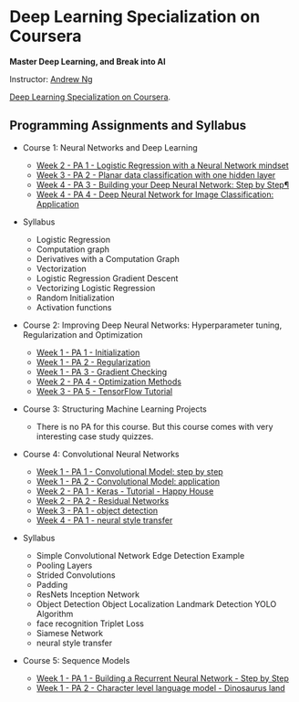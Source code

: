 # Deep Learning Specialization on Coursera

**Master Deep Learning, and Break into AI**

Instructor: [Andrew Ng](http://www.andrewng.org/)

 [Deep Learning Specialization on Coursera](https://www.coursera.org/specializations/deep-learning).

## Programming Assignments and Syllabus

- Course 1: Neural Networks and Deep Learning

  - [Week 2 - PA 1 - Logistic Regression with a Neural Network mindset](https://github.com/ironman-0-0-7/deep-learning-coursera/blob/master/Neural%20Networks%20and%20Deep%20Learning/Logistic%20Regression%20with%20a%20Neural%20Network%20mindset.ipynb)
  - [Week 3 - PA 2 - Planar data classification with one hidden layer](https://github.com/ironman-0-0-7/deep-learning-coursera/blob/master/Neural%20Networks%20and%20Deep%20Learning/Planar%20data%20classification%20with%20one%20hidden%20layer.ipynb)
  - [Week 4 - PA 3 - Building your Deep Neural Network: Step by Step¶](https://github.com/ironman-0-0-7/deep-learning-coursera/blob/master/Neural%20Networks%20and%20Deep%20Learning/Building%20your%20Deep%20Neural%20Network%20-%20Step%20by%20Step.ipynb)
  - [Week 4 - PA 4 - Deep Neural Network for Image Classification: Application](https://github.com/ironman-0-0-7/deep-learning-coursera/blob/master/Neural%20Networks%20and%20Deep%20Learning/Deep%20Neural%20Network%20-%20Application.ipynb)
  

 - Syllabus
    -  Logistic Regression
    -  Computation graph
    -  Derivatives with a Computation Graph
    -  Vectorization
    -  Logistic Regression Gradient Descent
    -  Vectorizing Logistic Regression
    -  Random Initialization
    -  Activation functions
- Course 2: Improving Deep Neural Networks: Hyperparameter tuning, Regularization and Optimization

  - [Week 1 - PA 1 - Initialization](https://github.com/Kulbear/deep-learning-coursera/blob/master/Improving%20Deep%20Neural%20Networks%20Hyperparameter%20tuning%2C%20Regularization%20and%20Optimization/Initialization.ipynb)
  - [Week 1 - PA 2 - Regularization](https://github.com/Kulbear/deep-learning-coursera/blob/master/Improving%20Deep%20Neural%20Networks%20Hyperparameter%20tuning%2C%20Regularization%20and%20Optimization/Regularization.ipynb)
  - [Week 1 - PA 3 - Gradient Checking](https://github.com/Kulbear/deep-learning-coursera/blob/master/Improving%20Deep%20Neural%20Networks%20Hyperparameter%20tuning%2C%20Regularization%20and%20Optimization/Gradient%20Checking.ipynb)
  - [Week 2 - PA 4 - Optimization Methods](https://github.com/Kulbear/deep-learning-coursera/blob/master/Improving%20Deep%20Neural%20Networks%20Hyperparameter%20tuning%2C%20Regularization%20and%20Optimization/Optimization%20methods.ipynb)
  - [Week 3 - PA 5 - TensorFlow Tutorial](https://github.com/Kulbear/deep-learning-coursera/blob/master/Improving%20Deep%20Neural%20Networks%20Hyperparameter%20tuning%2C%20Regularization%20and%20Optimization/Tensorflow%20Tutorial.ipynb)

- Course 3: Structuring Machine Learning Projects

  - There is no PA for this course. But this course comes with very interesting case study quizzes.
  
- Course 4: Convolutional Neural Networks

  - [Week 1 - PA 1 - Convolutional Model: step by step](https://github.com/ironman-0-0-7/deep-learning-coursera/blob/master/Convolutional%20Neural%20Networks/Convolution%20model%20-%20Step%20by%20Step%20-%20v1.ipynb)
  - [Week 1 - PA 2 - Convolutional Model: application](https://github.com/ironman-0-0-7/deep-learning-coursera/blob/master/Convolutional%20Neural%20Networks/Convolution%20model%20-%20Application%20-%20v1.ipynb)
  - [Week 2 - PA 1 - Keras - Tutorial - Happy House](https://github.com/ironman-0-0-7/deep-learning-coursera/blob/master/Convolutional%20Neural%20Networks/Keras%20-%20Tutorial%20-%20Happy%20House%20v1.ipynb)
  - [Week 2 - PA 2 - Residual Networks](https://github.com/ironman-0-0-7/deep-learning-coursera/blob/master/Convolutional%20Neural%20Networks/Residual%20Networks%20-%20v1.ipynb)
  - [Week 3 - PA 1 - object detection ](https://github.com/ironman-0-0-7/deep-learning-coursera/blob/master/Convolutional%20Neural%20Networks/Autonomous_driving_application_Car_detection_v3a%20(1).ipynb)
  - [Week 4 - PA 1 - neural style transfer](https://github.com/ironman-0-0-7/deep-learning-coursera/blob/master/Convolutional%20Neural%20Networks/Art_Generation_with_Neural_Style_Transfer_v3a%20(1).ipynb)
 
 
 
 - Syllabus
    -  Simple Convolutional Network Edge Detection Example
    -  Pooling Layers
    -  Strided Convolutions
    -  Padding
    -  ResNets Inception Network
    -  Object Detection Object Localization  Landmark Detection YOLO Algorithm
    -  face recognition Triplet Loss
    -  Siamese Network
    -  neural style transfer
  
  
  
  
- Course 5: Sequence Models

  - [Week 1 - PA 1 - Building a Recurrent Neural Network - Step by Step](https://github.com/Kulbear/deep-learning-coursera/blob/master/Sequence%20Models/Building%20a%20Recurrent%20Neural%20Network%20-%20Step%20by%20Step%20-%20v2.ipynb)
  - [Week 1 - PA 2 - Character level language model - Dinosaurus land](https://github.com/Kulbear/deep-learning-coursera/blob/master/Sequence%20Models/Dinosaurus%20Island%20--%20Character%20level%20language%20model%20final%20-%20v3.ipynb)
